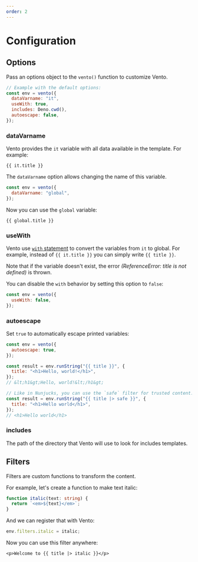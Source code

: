 ```yaml
---
order: 2
---
```


# Configuration

## Options

Pass an options object to the `vento()` function to customize Vento.

```js
// Example with the default options:
const env = vento({
  dataVarname: "it",
  useWith: true,
  includes: Deno.cwd(),
  autoescape: false,
});
```

### dataVarname

Vento provides the `it` variable with all data available in the template. For
example:

```vento
{{ it.title }}
```

The `dataVarname` option allows changing the name of this variable.

```js
const env = vento({
  dataVarname: "global",
});
```

Now you can use the `global` variable:

```vento
{{ global.title }}
```

### useWith

Vento use
[`with` statement](https://developer.mozilla.org/en-US/docs/Web/JavaScript/Reference/Statements/with)
to convert the variables from `it` to global. For example, instead of
`{{ it.title }}` you can simply write `{{ title }}`.

Note that if the variable doesn't exist, the error _(ReferenceError: title is
not defined)_ is thrown.

You can disable the `with` behavior by setting this option to `false`:

```js
const env = vento({
  useWith: false,
});
```

### autoescape

Set `true` to automatically escape printed variables:

```js
const env = vento({
  autoescape: true,
});

const result = env.runString("{{ title }}", {
  title: "<h1>Hello, world!</h1>",
});
// &lt;h1&gt;Hello, world!&lt;/h1&gt;

// Like in Nunjucks, you can use the `safe` filter for trusted content:
const result = env.runString("{{ title |> safe }}", {
  title: "<h1>Hello world</h1>",
});
// <h1>Hello world</h1>
```

### includes

The path of the directory that Vento will use to look for includes templates.

## Filters

Filters are custom functions to transform the content.

For example, let's create a function to make text italic:

```ts
function italic(text: string) {
  return `<em>${text}</em>`;
}
```

And we can register that with Vento:

```ts
env.filters.italic = italic;
```

Now you can use this filter anywhere:

```vento
<p>Welcome to {{ title |> italic }}</p>
```
